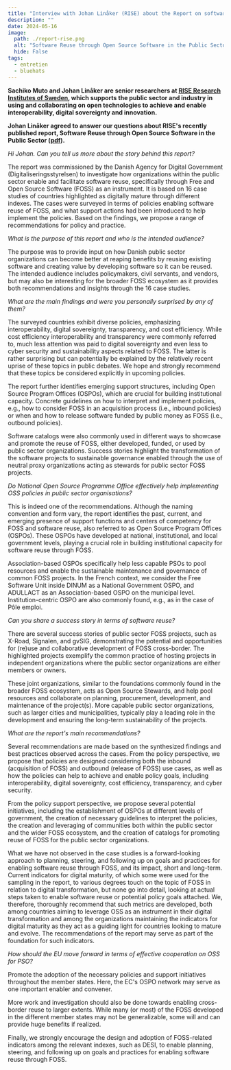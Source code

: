 ```yaml
---
title: "Interview with Johan Linåker (RISE) about the Report on software reuse"
description: ""
date: 2024-05-16
image:
  path: ./report-rise.png
  alt: "Software Reuse through Open Source Software in the Public Sector (extract of the cover)"
  hide: False
tags:
  - entretien
  - bluehats
---
```


**Sachiko Muto and Johan Linåker are senior researchers at [RISE Research Institutes of Sweden](https://www.ri.se/en), which supports the public sector and industry in using and collaborating on open technologies to achieve and enable interoperability, digital sovereignty and innovation.**

**Johan Linåker agreed to answer our questions about RISE's recently published report, Software Reuse through Open Source Software in the Public Sector ([pdf](https://www.diva-portal.org/smash/get/diva2:1848137/FULLTEXT01.pdf)).**

*Hi Johan. Can you tell us more about the story behind this report?*

The report was commissioned by the Danish Agency for Digital Government (Digitaliseringsstyrelsen) to investigate how organizations within the public sector enable and facilitate software reuse, specifically through Free and Open Source Software (FOSS) as an instrument. It is based on 16 case studies of countries highlighted as digitally mature through different indexes. The cases were surveyed in terms of policies enabling software reuse of FOSS, and what support actions had been introduced to help implement the policies. Based on the findings, we propose a range of recommendations for policy and practice.

*What is the purpose of this report and who is the intended audience?*

The purpose was to provide input on how Danish public sector organizations can become better at reaping benefits by reusing existing software and creating value by developing software so it can be reused. The intended audience includes policymakers, civil servants, and vendors, but may also be interesting for the broader FOSS ecosystem as it provides both recommendations and insights through the 16 case studies.

*What are the main findings and were you personally surprised by any of them?*

The surveyed countries exhibit diverse policies, emphasizing interoperability, digital sovereignty, transparency, and cost efficiency. While cost efficiency interoperability and transparency were commonly referred to, much less attention was paid to digital sovereignty and even less to cyber security and sustainability aspects related to FOSS. The latter is rather surprising but can potentially be explained by the relatively recent uprise of these topics in public debates. We hope and strongly recommend that these topics be considered explicitly in upcoming policies.

The report further identifies emerging support structures, including Open Source Program Offices (OSPOs), which are crucial for building institutional capacity. Concrete guidelines on how to interpret and implement policies, e.g., how to consider FOSS in an acquisition process (i.e., inbound policies) or when and how to release software funded by public money as FOSS (i.e., outbound policies).

Software catalogs were also commonly used in different ways to showcase and promote the reuse of FOSS, either developed, funded, or used by public sector organizations. Success stories highlight the transformation of the software projects to sustainable governance enabled through the use of neutral proxy organizations acting as stewards for public sector FOSS projects.

*Do National Open Source Programme Office effectively help implementing OSS policies in public sector organisations?*

This is indeed one of the recommendations. Although the naming convention and form vary, the report identifies the past, current, and emerging presence of support functions and centers of competency for FOSS and software reuse, also referred to as Open Source Program Offices (OSPOs). These OSPOs have developed at national, institutional, and local government levels, playing a crucial role in building institutional capacity for software reuse through FOSS.

Association-based OSPOs specifically help less capable PSOs to pool resources and enable the sustainable maintenance and governance of common FOSS projects. In the French context, we consider the Free Software Unit inside DINUM as a National Government OSPO, and ADULLACT as an Association-based OSPO on the municipal level. Institution-centric OSPO are also commonly found, e.g., as in the case of Pôle emploi.

*Can you share a success story in terms of software reuse?*

There are several success stories of public sector FOSS projects, such as X-Road, Signalen, and gvSIG, demonstrating the potential and opportunities for (re)use and collaborative development of FOSS cross-border. The highlighted projects exemplify the common practice of hosting projects in independent organizations where the public sector organizations are either members or owners. 

These joint organizations, similar to the foundations commonly found in the broader FOSS ecosystem, acts as Open Source Stewards, and help pool resources and collaborate on planning, procurement, development, and maintenance of the project(s). More capable public sector organizations, such as larger cities and municipalities, typically play a leading role in the development and ensuring the long-term sustainability of the projects.

*What are the report's main recommendations?*

Several recommendations are made based on the synthesized findings and best practices observed across the cases. From the policy perspective, we propose that policies are designed considering both the inbound (acquisition of FOSS) and outbound (release of FOSS) use cases, as well as how the policies can help to achieve and enable policy goals, including interoperability, digital sovereignty, cost efficiency, transparency, and cyber security. 

From the policy support perspective, we propose several potential initiatives, including the establishment of OSPOs at different levels of government, the creation of necessary guidelines to interpret the policies, the creation and leveraging of communities both within the public sector and the wider FOSS ecosystem, and the creation of catalogs for promoting reuse of FOSS for the public sector organizations.

What we have not observed in the case studies is a forward-looking approach to planning, steering, and following up on goals and practices for enabling software reuse through FOSS, and its impact, short and long-term. Current indicators for digital maturity, of which some were used for the sampling in the report, to various degrees touch on the topic of FOSS in relation to digital transformation, but none go into detail, looking at actual steps taken to enable software reuse or potential policy goals attached. We, therefore, thoroughly recommend that such metrics are developed, both among countries aiming to leverage OSS as an instrument in their digital transformation and among the organizations maintaining the indicators for digital maturity as they act as a guiding light for countries looking to mature and evolve. The recommendations of the report may serve as part of the foundation for such indicators.

*How should the EU move forward in terms of effective cooperation on OSS for PSO?*

Promote the adoption of the necessary policies and support initiatives throughout the member states. Here, the EC's OSPO network may serve as one important enabler and convener.

More work and investigation should also be done towards enabling cross-border reuse to larger extents. While many (or most) of the FOSS developed in the different member states may not be generalizable, some will and can provide huge benefits if realized.

Finally, we strongly encourage the design and adoption of FOSS-related indicators among the relevant indexes, such as DESI, to enable planning, steering, and following up on goals and practices for enabling software reuse through FOSS.
